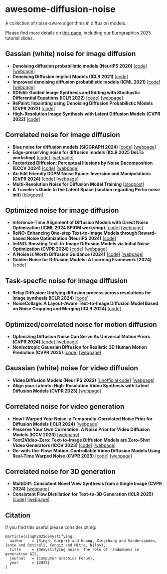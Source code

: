 # awesome-diffusion-noise
A collection of noise-aware algorithms in diffusion models.

Please find more details on [this page](https://diffusion-noise.mpi-inf.mpg.de/), including our Eurographics 2025 tutorial slides.


## Gassian (white) noise for image diffusion

- **Denoising diffusion probabilistic models (NeurIPS 2020)** [[code](https://github.com/hojonathanho/diffusion)] [[webpage](https://hojonathanho.github.io/diffusion/)]
- **Denoising Diffusion Implicit Models (ICLR 2021)** [[code](https://github.com/ermongroup/ddim)]
- **Improved denoising diffusion probabilistic models (ICML 2021)** [[code](https://github.com/openai/improved-diffusion)] [[webpage](https://proceedings.mlr.press/v139/nichol21a.html)]
- **SDEdit: Guided Image Synthesis and Editing with Stochastic Differential Equations (ICLR 2022)** [[code](https://github.com/ermongroup/SDEdit)] [[webpage](https://sde-image-editing.github.io/)]
- **RePaint: Inpainting using Denoising Diffusion Probabilistic Models (CVPR 2022)** [[code](https://github.com/andreas128/RePaint)]
- **High-Resolution Image Synthesis with Latent Diffusion Models (CVPR 2022)** [[code](https://github.com/CompVis/latent-diffusion)]







## Correlated noise for image diffusion

- **Blue noise for diffusion models (SIGGRAPH 2024)** [[code](https://github.com/xchhuang/bndm)] [[webpage](https://xchhuang.github.io/bndm/)]
- **Edge-preserving noise for diffusion models (ICLR 2025 DeLTa workshop)** [[code](https://github.com/Jentuuh/edge-preserving-diffusion/)] [[webpage](https://edge-preserving-diffusion.mpi-inf.mpg.de/)]
- **Factorized Diffusion: Perceptual Illusions by Noise Decomposition (ECCV 2024)** [[code](https://github.com/dangeng/visual_anagrams)] [[webpage](https://dangeng.github.io/factorized_diffusion/)]
- **An Edit Friendly DDPM Noise Space: Inversion and Manipulations (CVPR 2024)** [[code](https://github.com/inbarhub/DDPM_inversion)] [[webpage](https://inbarhub.github.io/DDPM_inversion/)]
- **Multi-Resolution Noise for Diffusion Model Training** [[blogpost](https://wandb.ai/johnowhitaker/multires_noise/reports/Multi-Resolution-Noise-for-Diffusion-Model-Training--VmlldzozNjYyOTU2)]
- **A Traveler’s Guide to the Latent Space (section regarding Perlin noise init)** [[blogpost](https://sweet-hall-e72.notion.site/A-Traveler-s-Guide-to-the-Latent-Space-85efba7e5e6a40e5bd3cae980f30235f)]



## Optimized noise for image diffusion

- **Inference-Time Alignment of Diffusion Models with Direct Noise Optimization (ICML 2024 SPIGM workshop)** [[code](https://github.com/TZW1998/Direct-Noise-Optimization)] [[webpage](https://openreview.net/forum?id=Dqpa8rbL39)]
- **ReNO: Enhancing One-step Text-to-Image Models through Reward-based Noise Optimization (NeurIPS 2024)** [[code](https://github.com/ExplainableML/ReNO)]
- **InitNO: Boosting Text-to-Image Diffusion Models via Initial Noise Optimization (CVPR 2024)** [[code](https://github.com/xiefan-guo/initno)] [[webpage](https://xiefan-guo.github.io/initno/)]
- **A Noise is Worth Diffusion Guidance (2024)** [[code](https://github.com/cvlab-kaist/NoiseRefine)] [[webpage](https://cvlab-kaist.github.io/NoiseRefine/)]
- **Golden Noise for Diffusion Models: A Learning Framework (2024)** [[code](https://github.com/xie-lab-ml/Golden-Noise-for-Diffusion-Models)]


## Task-specfic noise for image diffusion

- **Relay Diffusion: Unifying diffusion process across resolutions for image synthesis (ICLR 2024)** [[code](https://github.com/THUDM/RelayDiffusion)]
- **NoiseCollage: A Layout-Aware Text-to-Image Diffusion Model Based on Noise Cropping and Merging (ICLR 2024)** [[code](https://github.com/univ-esuty/noisecollage)]


## Optimized/correlated noise for motion diffusion

- **Optimizing Diffusion Noise Can Serve As Universal Motion Priors (CVPR 2024)** [[code](https://github.com/korrawe/Diffusion-Noise-Optimization)] [[webpage](https://korrawe.github.io/dno-project/)]
- **Nonisotropic Gaussian Diffusion for Realistic 3D Human Motion Prediction (CVPR 2025)** [[code](https://github.com/Ceveloper/SkeletonDiffusion/tree/main)] [[webpage](https://ceveloper.github.io/publications/skeletondiffusion/)]




## Gaussian (white) noise for video diffusion

- **Video Diffusion Models (NeurIPS 2022)** [[unofficial code](https://github.com/lucidrains/video-diffusion-pytorch)] [[webpage](https://video-diffusion.github.io/)]
- **Align your Latents: High-Resolution Video Synthesis with Latent Diffusion Models (CVPR 2023)** [[webpage](https://research.nvidia.com/labs/toronto-ai/VideoLDM/)]




## Correlated noise for video generation

- **How I Warped Your Noise: a Temporally-Correlated Noise Prior for Diffusion Models (ICLR 2024)** [[webpage](https://warpyournoise.github.io/)]
- **Preserve Your Own Correlation: A Noise Prior for Video Diffusion Models (ICCV 2023)** [[webpage](https://research.nvidia.com/labs/dir/pyoco/)]
- **Text2Video-Zero: Text-to-Image Diffusion Models are Zero-Shot Video Generators (ICCV 2023)** [[code](https://github.com/Picsart-AI-Research/Text2Video-Zero)] [[webpage](https://text2video-zero.github.io/)]
- **Go-with-the-Flow: Motion-Controllable Video Diffusion Models Using Real-Time Warped Noise (CVPR 2025)** [[code](https://github.com/Eyeline-Research/Go-with-the-Flow)] [[webpage](https://eyeline-research.github.io/Go-with-the-Flow/)]



## Correlated noise for 3D generation

- **MultiDiff: Consistent Novel View Synthesis from a Single Image (CVPR 2024)** [[webpage](https://sirwyver.github.io/MultiDiff/)]
- **Consistent Flow Distillation for Text-to-3D Generation (ICLR 2025)** [[code](https://github.com/runjie-yan/ConsistentFlowDistillation)] [[webpage](https://runjie-yan.github.io/cfd/)]




## Citation

If you find this useful please consider citing:
```
@article{singh2025demystifying,
  author    = {Singh, Gurprit and Huang, Xingchang and Vandersanden, Jente and Öztireli, Cengiz and Mitra, Niloy},
  title     = {Demystifying noise: The role of randomness in generative AI},
  journal   = {Computer Graphics Forum},
  year      = {2025}
}
```







